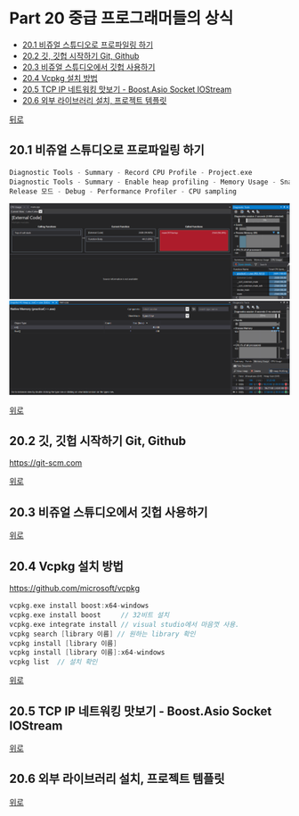 # Part 20 중급 프로그래머들의 상식
* [20.1 비쥬얼 스튜디오로 프로파일링 하기](#201-비쥬얼-스튜디오로-프로파일링-하기)
* [20.2 깃, 깃헙 시작하기 Git, Github](#202-깃-깃헙-시작하기-git-github)
* [20.3 비쥬얼 스튜디오에서 깃헙 사용하기](#203-비쥬얼-스튜디오에서-깃헙-사용하기)
* [20.4 Vcpkg 설치 방법](#204-vcpkg-설치-방법)
* [20.5 TCP IP 네트워킹 맛보기 - Boost.Asio Socket IOStream](#205-tcp-ip-네트워킹-맛보기-boostasio-socket-iostream)
* [20.6 외부 라이브러리 설치, 프로젝트 템플릿](#206-외부-라이브러리-설치-프로젝트-템플릿)

[뒤로](https://github.com/hhhan0315/Algorithm)

## 20.1 비쥬얼 스튜디오로 프로파일링 하기
```c
Diagnostic Tools - Summary - Record CPU Profile - Project.exe
Diagnostic Tools - Summary - Enable heap profiling - Memory Usage - Snapshot
Release 모드 - Debug - Performance Profiler - CPU sampling
```
![20_1](https://github.com/hhhan0315/Algorithm/blob/master/following_c_plus/image/20_1.PNG)
![20_2](https://github.com/hhhan0315/Algorithm/blob/master/following_c_plus/image/20_2.PNG)

[위로](#part-20-중급-프로그래머들의-상식)

## 20.2 깃, 깃헙 시작하기 Git, Github
https://git-scm.com


[위로](#part-20-중급-프로그래머들의-상식)

## 20.3 비쥬얼 스튜디오에서 깃헙 사용하기

[위로](#part-20-중급-프로그래머들의-상식)

## 20.4 Vcpkg 설치 방법
https://github.com/microsoft/vcpkg
```c
vcpkg.exe install boost:x64-windows
vcpkg.exe install boost     // 32비트 설치
vcpkg.exe integrate install // visual studio에서 마음껏 사용.
vcpkg search [library 이름] // 원하는 library 확인
vcpkg install [library 이름]
vcpkg install [library 이름]:x64-windows
vcpkg list  // 설치 확인
```

[위로](#part-20-중급-프로그래머들의-상식)

## 20.5 TCP IP 네트워킹 맛보기 - Boost.Asio Socket IOStream

[위로](#part-20-중급-프로그래머들의-상식)

## 20.6 외부 라이브러리 설치, 프로젝트 템플릿

[위로](#part-20-중급-프로그래머들의-상식)

